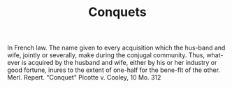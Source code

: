---
title: Conquets
letter: C
permalink: "/definitions/bld-conquets.html"
body: In French law. The name given to every acquisition which the hus-band and wife,
  jointly or severally, make during the conjugal community. Thus, what-ever is acquired
  by the husband and wife, either by his or her industry or good fortune, inures to
  the extent of one-half for the bene-flt of the other. Merl. Repert. "Conquet" Picotte
  v. Cooley, 10 Mo. 312
published_at: '2018-07-07'
source: Black's Law Dictionary 2nd Ed (1910)
layout: post
---